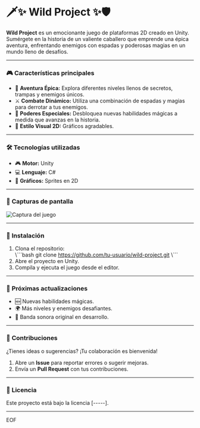 # 🗡️✨ **Wild Project** ✨🛡️  
**Wild Project** es un emocionante juego de plataformas 2D creado en Unity. Sumérgete en la historia de un valiente caballero que emprende una épica aventura, enfrentando enemigos con espadas y poderosas magias en un mundo lleno de desafíos.

---

### 🎮 **Características principales**  

- 🏰 **Aventura Épica:** Explora diferentes niveles llenos de secretos, trampas y enemigos únicos.  
- ⚔️ **Combate Dinámico:** Utiliza una combinación de espadas y magias para derrotar a tus enemigos.  
- 🌟 **Poderes Especiales:** Desbloquea nuevas habilidades mágicas a medida que avanzas en la historia.  
- 🎨 **Estilo Visual 2D:** Gráficos agradables.  

---

### 🛠️ **Tecnologías utilizadas**  

- 🎮 **Motor:** Unity  
- 💻 **Lenguaje:** C#  
- 🎨 **Gráficos:** Sprites en 2D  

---

### 📸 **Capturas de pantalla**  

![Captura del juego](ruta/de/la/imagen.png)  

---

### 🚀 **Instalación**  

1. Clona el repositorio:  
   \\\`\`\`bash
   git clone https://github.com/tu-usuario/wild-project.git
   \\\`\`\`  
2. Abre el proyecto en Unity.  
3. Compila y ejecuta el juego desde el editor.  

---

### 🌱 **Próximas actualizaciones**  

- 🆕 Nuevas habilidades mágicas.  
- 🌍 Más niveles y enemigos desafiantes.  
- 🎼 Banda sonora original en desarrollo.  

---

### 🤝 **Contribuciones**  

¿Tienes ideas o sugerencias? ¡Tu colaboración es bienvenida!  
1. Abre un **Issue** para reportar errores o sugerir mejoras.  
2. Envía un **Pull Request** con tus contribuciones.  

---

### 📜 **Licencia**  

Este proyecto está bajo la licencia [-----].  

---
EOF

